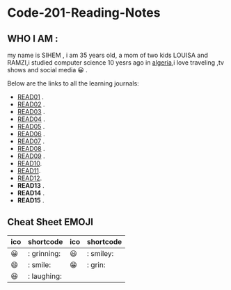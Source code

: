 # Code-201-Reading-Notes

## WHO I AM  :
my name is SIHEM , i am 35 years old, a mom of two kids LOUISA and RAMZI,i studied computer science 10 yesrs ago in [algeria](https://en.wikipedia.org/wiki/Algeria),i love traveling ,tv shows and social media  :grinning: .

Below are the links to all the learning journals:

* [READ01](https://sisidjidji.github.io/class-01/) .
* [READ02](https://github.com/sisidjidji/Code-201-Reading-Notes/blob/master/README2.md) .
* [READ03](https://github.com/sisidjidji/Code-201-Reading-Notes/blob/master/README3.md) .
* [READ04](https://github.com/sisidjidji/Code-201-Reading-Notes/blob/master/README4.md) .
* [READ05](https://github.com/sisidjidji/Code-201-Reading-Notes/blob/master/README5.md) . 
* [READ06](https://github.com/sisidjidji/Code-201-Reading-Notes/blob/master/README6.MD) .
* [READ07](https://github.com/sisidjidji/Code-201-Reading-Notes/blob/master/README7.MD) .
* [READ08](https://github.com/sisidjidji/Code-201-Reading-Notes/blob/master/README8.MD) .
* [READ09](https://github.com/sisidjidji/Code-201-Reading-Notes/blob/master/README9.MD) .
* [READ10](https://github.com/sisidjidji/Code-201-Reading-Notes/blob/master/README10.MD).
* [READ11](https://github.com/sisidjidji/Code-201-Reading-Notes/blob/master/README11.MD).
* [READ12](https://github.com/sisidjidji/Code-201-Reading-Notes/blob/master/README12.MD).
* **READ13** .
* **READ14** .
* **READ15** .


## Cheat Sheet EMOJI

|ico |	shortcode|	ico	|shortcode|	
|--- |     ----- |  --- |  ------|
|😀	|  : grinning:|	😃 |: smiley:|	
|😄	|     : smile:|   😁|: grin:	|
|😆	|  : laughing:|


